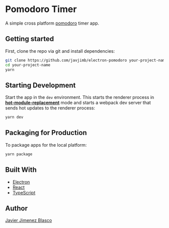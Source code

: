 # Pomodoro Timer
A simple cross platform [pomodoro](https://en.wikipedia.org/wiki/Pomodoro_Technique) timer app. 


## Getting started

First, clone the repo via git and install dependencies:

```bash
git clone https://github.com/javjimb/electron-pomodoro your-project-name
cd your-project-name
yarn
```

## Starting Development

Start the app in the `dev` environment. This starts the renderer process in [**hot-module-replacement**](https://webpack.js.org/guides/hmr-react/) mode and starts a webpack dev server that sends hot updates to the renderer process:

```bash
yarn dev
```

## Packaging for Production

To package apps for the local platform:

```bash
yarn package
```

## Built With

-   [Electron](https://www.electronjs.org/) 
-   [React](https://reactjs.org)
-   [TypeScript](https://www.typescriptlang.org/) 

## Author
[Javier Jimenez Blasco](https://github.com/javjimb)
